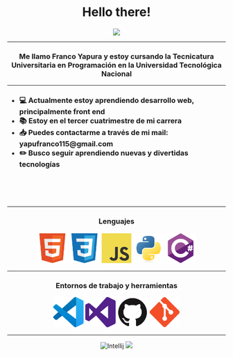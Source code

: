 <div id="header" align="center">
    <h1 align="center">Hello there!</h1>
    <div id="image">
        <img src="https://media.tenor.com/euv8FfGsPm8AAAAM/spiderman.gif" width="300" align="center"/>
    </div>
    
---    
 <h3>
  Me llamo Franco Yapura y estoy cursando la Tecnicatura Universitaria en Programación en la Universidad Tecnológica Nacional
</h3>

---
<header align="left">
    <h3 align="left">
        <ul>
            <li>💻 Actualmente estoy aprendiendo desarrollo web, principalmente front end</li>
            <li>📚 Estoy en el tercer cuatrimestre de mi carrera</li>
            <li>📥 Puedes contactarme a través de mi mail: yapufranco115@gmail.com</li>
            <li>✏️ Busco seguir aprendiendo nuevas y divertidas tecnologías</li>
        </ul>
    </h3>
</header>
<br/>
</div>

---

<div align="center">
    <h3>
        Lenguajes
    </h3>
    <div align="center"> 
        <img src="https://github.com/devicons/devicon/blob/master/icons/html5/html5-original.svg" alt="HTML" width="70">
        <img src="https://github.com/devicons/devicon/blob/master/icons/css3/css3-original.svg" alt="CSS" width="70">
        <img src="https://github.com/devicons/devicon/blob/master/icons/javascript/javascript-original.svg" alt="JavaScript" width="70">
        <img src="https://github.com/devicons/devicon/blob/master/icons/python/python-original.svg" alt="Python" width="70">
        <img src="https://github.com/devicons/devicon/blob/master/icons/csharp/csharp-original.svg" alt="C#" width="70">
    </div>
</div>

---

<div align="center">
    <h3>
        Entornos de trabajo y herramientas
    </h3>
    <div align="center" >
        <img src="https://github.com/devicons/devicon/blob/master/icons/vscode/vscode-original.svg" title="VSCODE" width="70"/>
        <img src="https://github.com/devicons/devicon/blob/master/icons/visualstudio/visualstudio-plain.svg" title="VS" width="70"/>
        <img src="https://github.com/devicons/devicon/blob/master/icons/github/github-original.svg" title="GITHUB" width="70"/>
        <img src="https://github.com/devicons/devicon/blob/master/icons/git/git-original.svg" title="GIT" width="70"/>
    </div>
</div>

---

<footer align="center">
    <div align="center">
        <img src="https://github-readme-stats.vercel.app/api/top-langs/?username=yapu115&layout=compact&hide=css&theme=radical" alt="Intellij" width="400
    </div>
    <div align="center">
        <img src="https://github-readme-stats.vercel.app/api?username=yapu115&include_all_commits=true&show_icons=true&theme=radical" width="400">
    </div>  
</footer>

